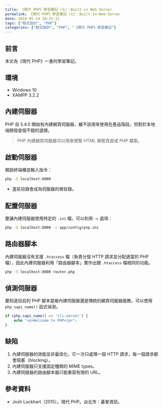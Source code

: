 ```yaml
---
title: 《現代 PHP》學習筆記（七）：Built-in Web Server
permalink: 《現代-PHP》學習筆記（七）：Built-in-Web-Server
date: 2018-05-24 10:25:11
tags: ["程式設計", "PHP"]
categories: ["程式設計", "PHP", "《現代 PHP》學習筆記"]
---
```


## 前言

本文為《現代 PHP》一書的學習筆記。

## 環境

- Windows 10
- XAMPP 3.2.2

## 內建伺服器

PHP 自 5.4.0 開始有內建網頁伺服器，雖不該用來使用在產品階段，但對於本地端開發是個不錯的選擇。

> PHP 內建網頁伺服器可以用來預覽 HTML 靜態頁面或 PHP 檔案。

## 啟動伺服器

開啟終端機並輸入指令：

```BASH
php -S localhost:8000
```

- 當前目錄會成為伺服器的根目錄。

## 配置伺服器

要讓內建伺服器使用特定的 `.ini` 檔，可以利用 `-c` 選項：

```BASH
php -S localhost:8000 -c app/config/pnp.ini
```

## 路由器腳本

內建伺服器沒有支援 `.htaccess` 檔（負責分發 HTTP 請求並分配適當的 PHP 檔），因此內建伺服器利用「路由器腳本」實作出跟 `.htaccess` 檔相同的功能。

```BASH
php -S localhost:8000 router.php
```

## 偵測伺服器

要知道目前的 PHP 腳本是被內建伺服器還是傳統的網頁伺服器服務，可以使用 `php_sapi_name()` 函式偵測。

```PHP
if (php_sapi_name() == 'cli-server') {
    echo "<p>Welcome to PHP</p>";
}
```

## 缺陷

1. 內建伺服器的效能並非最佳化，它一次只處理一個 HTTP 請求，每一個請求都會阻塞（blocking）。
2. 內建伺服器只支援固定種類的 MIME types。
3. 內建伺服器的路由腳本器只能重寫有限的 URL。

## 參考資料

- Josh Lockhart（2015）。現代 PHP。台北市：碁峯資訊。
